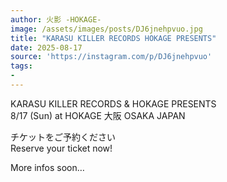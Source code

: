 ```yaml
---
author: 火影 -HOKAGE-
image: /assets/images/posts/DJ6jnehpvuo.jpg
title: "KARASU KILLER RECORDS HOKAGE PRESENTS"
date: 2025-08-17
source: 'https://instagram.com/p/DJ6jnehpvuo'
tags:
- 
---
```

KARASU KILLER RECORDS & HOKAGE PRESENTS<br>
8/17 (Sun) at HOKAGE 大阪 OSAKA JAPAN

チケットをご予約ください<br>
Reserve your ticket now!

More infos soon…